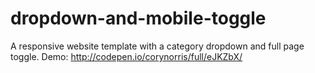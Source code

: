 # dropdown-and-mobile-toggle
A responsive website template with a category dropdown and full page toggle. Demo: http://codepen.io/corynorris/full/eJKZbX/
